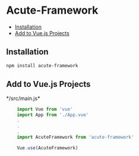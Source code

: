 <h1>Acute-Framework</h1>
<ul>
<li><a href="#installation">Installation</a></li>
<li><a href="#add">Add to Vue.js Projects</a></li>
</ul>
<div id="installation">
<h2>Installation</h2>

```bash
npm install acute-framework
```
</div>
<div id="add">
<h2>Add to Vue.js Projects</h2>
*/src/main.js*

```javascript
    import Vue from 'vue'
    import App from './App.vue'
    .
    .
    .
    import AcuteFramework from 'acute-framework'

    Vue.use(AcuteFramework)
```
</div>
